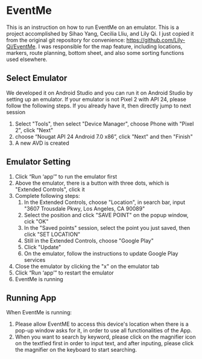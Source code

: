 # EventMe

This is an instruction on how to run EventMe on an emulator. This is a project accomplished by Sihao Yang, Cecilia Lliu, and Lily Qi. I just copied it from the original git repository for convenience: https://github.com/Lily-Qi/EventMe. I was responsible for the map feature, including locations, markers, route planning, bottom sheet, and also some sorting functions used elsewhere.  

## Select Emulator
We developed it on Android Studio and you can run it on Android Studio by setting up an emulator.
If your emulator is not Pixel 2 with API 24, please follow the following steps. If you already have it, then directly jump to next session

1. Select "Tools", then select "Device Manager", choose Phone with "Pixel 2", click "Next"
2. choose “Nougat API 24 Android 7.0 x86”, click "Next" and then "Finish"
3. A new AVD is created

## Emulator Setting

1. Click “Run ‘app’” to run the emulator first
2. Above the emulator, there is a button with three dots, which is "Extended Controls", click it
3. Complete following steps: 
    1. In the Extended Controls, choose "Location", in search bar, input "3607 Trousdale Pkwy, Los Angeles, CA 90089"
    2. Select the position and click "SAVE POINT" on the popup window, cick "OK"
    3. In the "Saved points" session, select the point you just saved, then click "SET LOCATION"
    1. Still in the Extended Controls, choose "Google Play"
    2. Click "Update"
    3. On the emulator, follow the instructions to update Google Play services
4. Close the emulator by clicking the "x" on the emulator tab
5. Click “Run ‘app’” to restart the emulator
6. EventMe is running

## Running App
When EventMe is running: 
1. Please allow EventME to access this device's location when there is a pop-up window asks for it, in order to use all functionalities of the App. 
2. When you want to search by keyword, please click on the magnifier icon on the textfied first in order to input text, and after inputing, please click the magnifier on the keyboard to start searching.
